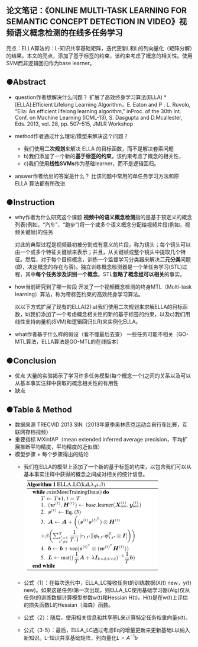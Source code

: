 ##  论文笔记：《ONLINE MULTI-TASK LEARNING FOR SEMANTIC CONCEPT DETECTION IN VIDEO》视频语义概念检测的在线多任务学习

亮点：ELLA算法的：L-知识共享基础矩阵，迭代更新L和L的列向量化（矩阵分解）的结果。本文的亮点，添加了基于标签的约束，该约束考虑了概念的相关性。使用SVM而非逻辑回归作为base learner。

## ●Abstract

-   question作者想解决什么问题？
    扩展了高效终身学习算法(ELLA)
      *[ELLA]:Efficient Lifelong Learning Algorithm，E. Eaton and P . L. Ruvolo, “Ella: An efficient lifelong learning algorithm,” inProc. of the 30th Int. Conf. on Machine Learning (ICML-13), S. Dasgupta and D.Mcallester, Eds. 2013, vol. 28, pp. 507–515, JMLR Workshop
-   method作者通过什么理论/模型来解决这个问题？
    - 我们使用**二次规划**来解决 ELLA 的目标函数，而不是解决套索问题
    - b)我们添加了一个新的**基于标签的约束**，该约束考虑了概念的相关性，	
    - c)我们使用**线性SVMs**作为基础learner，而不是逻辑回归。
    
-   answer作者给出的答案是什么？
    比该问题中常用的单任务学习方法和原 ELLA 算法都有所改进

## ●Instruction

-   why作者为什么研究这个课题
    **视频中的语义概念检测**指的是基于预定义的概念列表(例如，“汽车”、“跑步”)将一个或多个语义概念分配给视频片段(例如，视频关键帧)的任务
    
    对此的典型过程是视频最初被分割成有意义的片段，称为镜头；每个镜头可以由一个或多个特征关键帧来表示；并且，从关键帧或整个镜头中提取几个特征。然后，对于每个目标概念，训练一个监督学习分类器来解决**二元分类**问题(即，决定概念的存在与否)。独立训练概念检测器是一个单任务学习(STL)过程，其中**每个任务涉及识别一个概念**。STL**忽略了概念组可以相关**的事实。
-   how当前研究到了哪一阶段
    开发了一个视频概念检测的终身MTL（Multi-task learning）算法，称为带标签约束的高效终身学习算法。

	以以下方式扩展了现有的ELLA[2]:a)我们使用二次规划来求解ELLA的目标函数，b)我们添加了一个考虑概念相关性的新的基于标签的约束，以及c)我们用线性支持向量机(SVM)和逻辑回归(LR)来实例化ELLA。
-   what作者基于什么样的假设（看不懂最后去查）
    一些任务可能不相关（GO-MTL算法，ELLA算法是GO-MTL的在线版本）

## ●Conclusion

-   优点
    大量的实验揭示了学习许多任务模型(每个概念一个)之间的关系以及可以从基本事实注释中获取的概念相关性的有用性
-   缺点
    

## ●Table & Method

-   数据来源
    TRECVID 2013 SIN（2013年夏季奥林匹克运动会自行车比赛，互联网存档视频）
-   重要指标
    MXinfAP（mean extended inferred average precision，平均扩展推断平均精度，平均精度的近似值）
-   模型步骤 + 每个步骤得出的结论
	- 我们在ELLA的模型上添加了一个新的基于标签的约束，以包含我们可以从基本事实注释中获得的概念之间成对相关的统计信息。
![](ONLINE%20MULTI-TASK%20LEARNING%20FOR%20SEMANTIC%20CONCEPT%20DETECTION%20IN%20VIDEO%E8%A7%86%E9%A2%91%E8%AF%AD%E4%B9%89%E6%A6%82%E5%BF%B5%E6%A3%80%E6%B5%8B%E7%9A%84%E5%9C%A8%E7%BA%BF%E5%A4%9A%E4%BB%BB%E5%8A%A1%E5%AD%A6%E4%B9%A0_md_files/image.png?v=1&type=image)
	
	- 公式（1）：在每次迭代中，ELLA_LC接收任务t的训练数据(X(t) new，y(t) new)。如果这是任务t第一次出现，则ELLA_LC使用基础学习器(Alg)仅从任务t的训练数据计算模型参数w(t)和Hessian H(t)。H(t)是在w(t)上评估的损失函数L的Hessian（海森）函数。
	- 公式（2）：随后，使用相关信息和共享基L来计算特定任务权重向量s(t)。
	- 公式（3-5）：最后，ELLA_LC通过考虑Eq的增量更新来更新基础L以纳入新知识。L-知识共享基础矩阵，列向量化$L=A^{-1}b$
